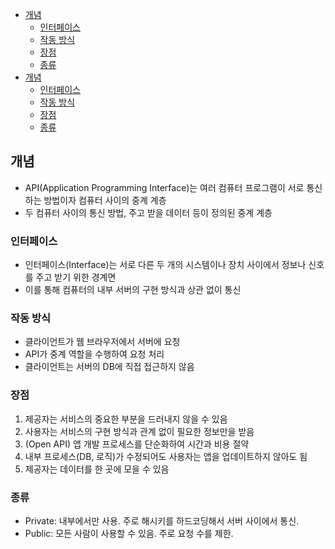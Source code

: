  - [개념](#개념)
	 - [인터페이스](#인터페이스)
	 - [작동 방식](#작동-방식)
	 - [장점](#장점)
	 - [종류](#종류)
- [개념](#--)
  * [인터페이스](#-----)
  * [작동 방식](#-----)
  * [장점](#--)
  * [종류](#--)

## 개념
* API(Application Programming Interface)는 여러 컴퓨터 프로그램이 서로 통신하는 방법이자 컴퓨터 사이의 중계 계층
* 두 컴퓨터 사이의 통신 방법, 주고 받을 데이터 등이 정의된 중계 계층
### 인터페이스
* 인터페이스(Interface)는 서로 다른 두 개의 시스템이나 장치 사이에서 정보나 신호를 주고 받기 위한 경계면
* 이를 통해 컴퓨터의 내부 서버의 구현 방식과 상관 없이 통신
### 작동 방식
* 클라이언트가 웹 브라우저에서 서버에 요청
* API가 중계 역할을 수행하여 요청 처리
* 클라이언트는 서버의 DB에 직접 접근하지 않음
### 장점
1. 제공자는 서비스의 중요한 부분을 드러내지 않을 수 있음
2. 사용자는 서비스의 구현 방식과 관계 없이 필요한 정보만을 받음
3. (Open API) 앱 개발 프로세스를 단순화하여 시간과 비용 절약
4. 내부 프로세스(DB, 로직)가 수정되어도 사용자는 앱을 업데이트하지 않아도 됨
5. 제공자는 데이터를 한 곳에 모을 수 있음
### 종류
* Private: 내부에서만 사용. 주로 해시키를 하드코딩해서 서버 사이에서 통신.
* Public: 모든 사람이 사용할 수 있음. 주로 요청 수를 제한.

